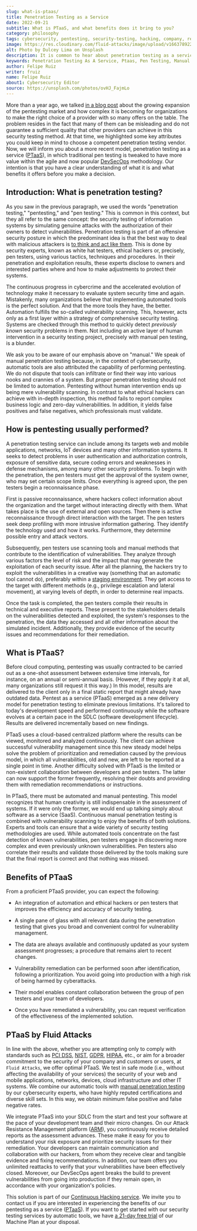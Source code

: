 ```yaml
---
slug: what-is-ptaas/
title: Penetration Testing as a Service
date: 2022-09-21
subtitle: What is PTaaS, and what benefits does it bring to you?
category: philosophy
tags: cybersecurity, pentesting, security-testing, hacking, company, red-team
image: https://res.cloudinary.com/fluid-attacks/image/upload/v1663789228/blog/what-is-ptaas/cover_ptaas.webp
alt: Photo by Dulcey Lima on Unsplash
description: It is common to hear about penetration testing as a service (PTaaS). Here we help you understand what it is and what benefits it can offer to your organization.
keywords: Penetration Testing As A Service, Ptaas, Pen Testing, Manual Pen Test, Automated Tools, Vulnerability Scanning, Devsecops, Pentesting, Ethical Hacking
author: Felipe Ruiz
writer: fruiz
name: Felipe Ruiz
about1: Cybersecurity Editor
source: https://unsplash.com/photos/ovHJ_FajmLo
---
```


More than a year ago,
we talked [in a blog post](../choosing-pentesting-team/)
about the growing expansion of the pentesting market
and how complex it is becoming for organizations
to make the right choice of a provider
with so many offers on the table.
The problem resides in the fact
that many of them can be misleading
and do not guarantee a sufficient quality
that other providers can achieve in this security testing method.
At that time,
we highlighted some key attributes
you could keep in mind to choose a competent penetration testing vendor.
Now,
we will inform you about a more recent model,
penetration testing as a service ([PTaaS](../../categories/ptaas/)),
in which traditional pen testing is tweaked
to have more value within the agile
and now popular [DevSecOps](../../solutions/devsecops/) methodology.
Our intention is that you have a clear understanding of what it is
and what benefits it offers
before you make a decision.

## Introduction: What is penetration testing?

As you saw in the previous paragraph,
we used the words "penetration testing,"
"pentesting," and "pen testing."
This is common in this context,
but they all refer to the same concept:
the security testing of information systems
by simulating genuine attacks
with the authorization of their owners
to detect vulnerabilities.
Penetration testing is part of an offensive security posture
in which the predominant idea is that
the best way to deal with malicious attackers
is [to think and act like them](../thinking-like-hacker/).
This is done by security experts,
known as white hat testers,
ethical hackers or,
precisely,
pen testers,
using various tactics,
techniques and procedures.
In their penetration and exploitation results,
these experts disclose to owners and interested parties
where and how to make adjustments
to protect their systems.

The continuous progress in cybercrime
and the accelerated evolution of technology
make it necessary to evaluate system security time and again.
Mistakenly,
many organizations believe that
implementing automated tools is the perfect solution.
And that the more tools they have,
the better.
Automation fulfills the so-called vulnerability scanning.
This,
however,
acts only as a first layer
within a strategy of comprehensive security testing.
Systems are checked through this method
to quickly detect *previously known* security problems in them.
Not including an active layer of human intervention
in a security testing project,
precisely with manual pen testing,
is a blunder.

We ask you to be aware of our emphasis above on "manual."
We speak of manual penetration testing because,
in the context of cybersecurity,
automatic tools are also attributed the capability of performing pentesting.
We do not dispute that tools can infiltrate
or find their way into various nooks and crannies of a system.
But *proper* penetration testing should not be limited to automation.
Pentesting without human intervention ends up being
mere vulnerability scanning.
In contrast to what ethical hackers can achieve with in-depth inspection,
this method fails to report complex business logic
and zero-day vulnerabilities.
In addition,
it yields false positives and false negatives,
which professionals must validate.

## How is pentesting usually performed?

A penetration testing service can include among its targets
web and mobile applications,
networks, IoT devices and many other information systems.
It seeks to detect problems in user authentication
and authorization controls,
exposure of sensitive data,
secure coding errors and weaknesses in defense mechanisms,
among many other security problems.
To begin with the penetration,
the pen testers must get the approval of the system owner,
who may set certain scope limits.
Once everything is agreed upon,
the pen testers begin a reconnaissance phase.

First is passive reconnaissance,
where hackers collect information about the organization and the target
without interacting directly with them.
What takes place is the use of external and open sources.
Then there is active reconnaissance
through direct interaction with the target.
The pen testers seek deep profiling
with more intrusive information gathering.
They identify the technology used and how it works.
Furthermore,
they determine possible entry and attack vectors.

Subsequently,
pen testers use scanning tools and manual methods
that contribute to the identification of vulnerabilities.
They analyze through various factors the level of risk
and the impact that may generate the exploitation of each security issue.
After all the planning,
the hackers try to exploit the vulnerabilities in a creative way
(something that an automatic tool cannot do),
preferably within a [staging environment](https://www.techtarget.com/searchsoftwarequality/definition/staging-environment).
They get access to the target with different methods
(e.g., privilege escalation and lateral movement),
at varying levels of depth,
in order to determine real impacts.

Once the task is completed,
the pen testers compile their results
in technical and executive reports.
These present to the stakeholders details
on the vulnerabilities detected and exploited,
the system's responses to the penetration,
the data they accessed
and all other information about the simulated incident.
Additionally,
they provide evidence of the security issues
and recommendations for their remediation.

## What is PTaaS?

Before cloud computing,
pentesting was usually contracted
to be carried out as a one-shot assessment
between extensive time intervals,
for instance,
on an annual or semi-annual basis.
(However,
if they apply it at all,
many organizations still request it this way.)
In this model,
results are delivered to the client only in a final static report
that might already have outdated data.
Pentest as a service (PTaaS) emerged as a new delivery model
for penetration testing
to eliminate previous limitations.
It's tailored to today's development speed
and performed continuously
while the software evolves at a certain pace
in the SDLC (software development lifecycle).
Results are delivered incrementally based on new findings.

PTaaS uses a cloud-based centralized platform
where the results can be viewed,
monitored and analyzed continuously.
The client can achieve successful vulnerability management
since this new steady model helps solve the problem of prioritization
and remediation caused by the previous model,
in which all vulnerabilities,
old and new,
are left to be reported at a single point in time.
Another difficulty solved with PTaaS is the limited
or non-existent collaboration between developers and pen testers.
The latter can now support the former frequently,
resolving their doubts
and providing them with remediation recommendations or instructions.

In PTaaS,
there must be automated and manual pentesting.
This model recognizes that human creativity is still indispensable
in the assessment of systems.
If it were only the former,
we would end up talking simply about software as a service (SaaS).
Continuous manual penetration testing is combined with vulnerability scanning
to enjoy the benefits of both solutions.
Experts and tools can ensure that
a wide variety of security testing methodologies are used.
While automated tools concentrate
on the fast detection of known vulnerabilities,
pen testers engage in discovering more complex
and even previously unknown vulnerabilities.
Pen testers also correlate their results
and validate those delivered by the tools
making sure that the final report is correct
and that nothing was missed.

## Benefits of PTaaS

From a proficient PTaaS provider,
you can expect the following:

- An integration of automation and ethical hackers or pen testers
  that improves the efficiency and accuracy of security testing.

- A single pane of glass
  with all relevant data during the penetration testing
  that gives you broad and convenient control for vulnerability management.

- The data are always available and continuously updated
  as your system assessment progresses;
  a procedure that remains alert to recent changes.

- Vulnerability remediation can be performed soon after identification,
  following a prioritization.
  You avoid going into production
  with a high risk of being harmed by cyberattacks.

- Their model enables constant collaboration
  between the group of pen testers and your team of developers.

- Once you have remediated a vulnerability,
  you can request verification of the effectiveness
  of the implemented solution.

## PTaaS by Fluid Attacks

In line with the above,
whether you are attempting only to comply with standards
such as [PCI DSS](../../compliance/pci/),
[NIST](../../compliance/nist/), [GDPR](../../compliance/gdpr/),
[HIPAA](../../compliance/hipaa/), etc.,
or aim for a broader commitment to the security of your company
and customers or users,
at `Fluid Attacks`,
we offer optimal PTaaS.
We test in safe mode
(i.e., without affecting the availability of your services)
the security of your web and mobile applications,
networks, devices, cloud infrastructure and other IT systems.
We combine our automatic tools
with [manual penetration testing](../../solutions/penetration-testing/)
by our cybersecurity experts,
who have highly reputed certifications and diverse skill sets.
In this way,
we obtain minimum false positive and false negative rates.

We integrate PTaaS into your SDLC from the start
and test your software at the pace of your development team
and their micro changes.
On our Attack Resistance Management platform ([ARM](https://app.fluidattacks.com/)),
you continuously receive detailed reports
as the assessment advances.
These make it easy for you to understand your risk exposure
and prioritize security issues for their remediation.
Your developers can maintain communication and collaboration with our hackers,
from whom they receive clear and tangible evidence
and fixing recommendations.
In addition,
our team offers you unlimited reattacks
to verify that your vulnerabilities have been effectively closed.
Moreover,
our DevSecOps agent breaks the build
to prevent vulnerabilities from going into production
if they remain open,
in accordance with your organization's policies.

This solution is part of our [Continuous Hacking service](../../services/continuous-hacking/).
We invite you to contact us
if you are interested
in experiencing the benefits of our pentesting as a service ([PTaaS](../../categories/ptaas/)).
If you want to get started
with our security testing services by automatic tools,
we have [a 21-day free trial](../../free-trial/)
of our Machine Plan at your disposal.